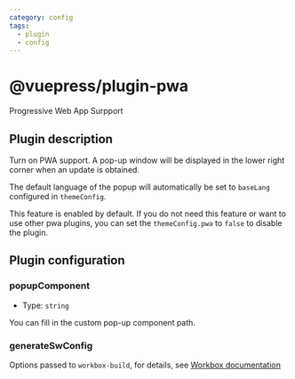 ```yaml
---
category: config
tags:
  - plugin
  - config
---
```


# @vuepress/plugin-pwa <MyBadge text="New" />

Progressive Web App Surpport

## Plugin description

Turn on PWA support. A pop-up window will be displayed in the lower right corner when an update is obtained.

The default language of the popup will automatically be set to `baseLang` configured in `themeConfig`.

This feature is enabled by default. If you do not need this feature or want to use other pwa plugins, you can set the `themeConfig.pwa` to `false` to disable the plugin.

## Plugin configuration

### popupComponent

- Type: `string`

You can fill in the custom pop-up component path.

### generateSwConfig

Options passed to `workbox-build`, for details, see [Workbox documentation](https://developers.google.com/web/tools/workbox/reference-docs/latest/module-workbox-build#.generateSW)
